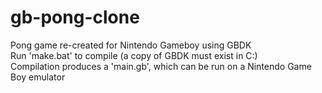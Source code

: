 # gb-pong-clone
Pong game re-created for Nintendo Gameboy using GBDK <br />
Run 'make.bat' to compile (a copy of GBDK must exist in C:\) <br />
Compilation produces a 'main.gb', which can be run on a Nintendo Game Boy emulator <br />
